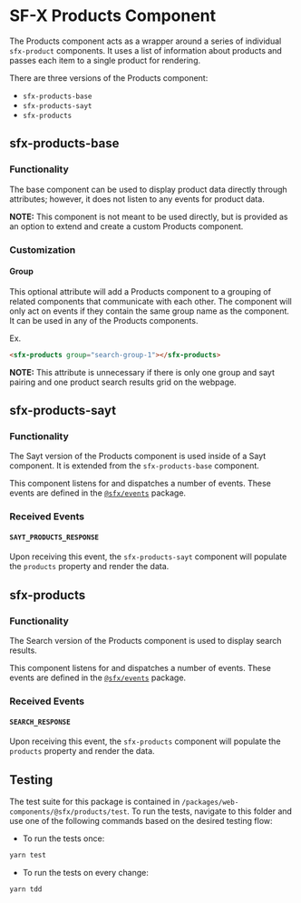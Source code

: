 # SF-X Products Component

The Products component acts as a wrapper around a series of individual
`sfx-product` components. It uses a list of information about products
and passes each item to a single product for rendering.

There are three versions of the Products component:
- `sfx-products-base`
- `sfx-products-sayt`
- `sfx-products`

## sfx-products-base

### Functionality

The base component can be used to display product data directly through attributes; however, it does not listen to any events for product data.

**NOTE:** This component is not meant to be used directly, but is provided as an option to extend and create a custom Products component.

### Customization

#### Group

This optional attribute will add a Products component to a grouping of related components that communicate with each other. The component will only act on events if they contain the same group name as the component. It can be used in any of the Products components.

Ex.
```html
<sfx-products group="search-group-1"></sfx-products>
```

**NOTE:** This attribute is unnecessary if there is only one group and sayt pairing and one product search results grid on the webpage.

## sfx-products-sayt

### Functionality

The Sayt version of the Products component is used inside of a Sayt component. It is extended from the `sfx-products-base` component.

This component listens for and dispatches a number of events. These events are defined in the [`@sfx/events`][sfx-events] package.

### Received Events

#### `SAYT_PRODUCTS_RESPONSE`

Upon receiving this event, the `sfx-products-sayt` component will populate the `products` property and render the data.

## sfx-products

### Functionality

The Search version of the Products component is used to display search results.

This component listens for and dispatches a number of events. These events are defined in the [`@sfx/events`][sfx-events] package.

### Received Events

#### `SEARCH_RESPONSE`

Upon receiving this event, the `sfx-products` component will populate the `products` property and render the data.

## Testing

The test suite for this package is contained in `/packages/web-components/@sfx/products/test`.
To run the tests, navigate to this folder and use one of the following commands based on the desired testing flow:

- To run the tests once:

 ```sh
yarn test
```

- To run the tests on every change:

```sh
yarn tdd
```

[sfx-events]: https://github.com/groupby/sfx-events
